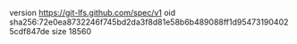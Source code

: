version https://git-lfs.github.com/spec/v1
oid sha256:72e0ea8732246f745bd2da3f8d81e58b6b489088ff1d954731904025cdf847de
size 18560

